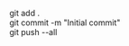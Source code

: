 git add . <br>
git commit -m "Initial  commit" <br>
git push --all





<!---
lepimi/lepimi is a ✨ special ✨ repository because its `README.md` (this file) appears on your GitHub profile.
You can click the Preview link to take a look at your changes.
--->
